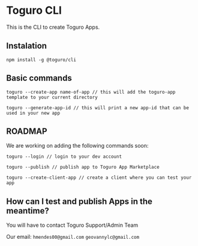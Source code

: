 # Toguro CLI

This is the CLI to create Toguro Apps.

## Instalation

```
npm install -g @toguro/cli
```


## Basic commands

```
toguro --create-app name-of-app // this will add the toguro-app template to your current directory

toguro --generate-app-id // this will print a new app-id that can be used in your new app
```

## ROADMAP

We are working on adding the following commands soon:

```
toguro --login // login to your dev account

toguro --publish // publish app to Toguro App Marketplace

toguro --create-client-app // create a client where you can test your app
```

## How can I test and publish Apps in the meantime?


You will have to contact Toguro Support/Admin Team

Our email:
`hmendes00@gmail.com`
`geovannylc@gmail.com`
